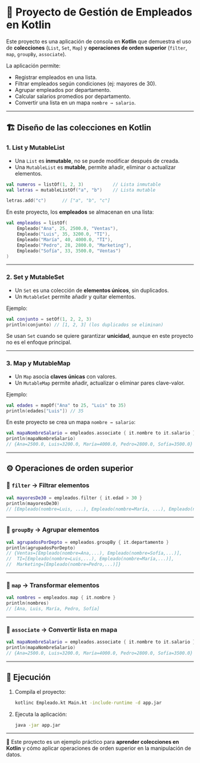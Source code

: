 # 📌 Proyecto de Gestión de Empleados en Kotlin

Este proyecto es una aplicación de consola en **Kotlin** que demuestra el uso de **colecciones** (`List`, `Set`, `Map`) y **operaciones de orden superior** (`filter`, `map`, `groupBy`, `associate`).  

La aplicación permite:  
- Registrar empleados en una lista.  
- Filtrar empleados según condiciones (ej: mayores de 30).  
- Agrupar empleados por departamento.  
- Calcular salarios promedios por departamento.  
- Convertir una lista en un mapa `nombre → salario`.  

---

## 🏗️ Diseño de las colecciones en Kotlin

### 1. **List y MutableList**
- Una `List` es **inmutable**, no se puede modificar después de creada.  
- Una `MutableList` es **mutable**, permite añadir, eliminar o actualizar elementos.  

```kotlin
val numeros = listOf(1, 2, 3)           // Lista inmutable
val letras = mutableListOf("a", "b")    // Lista mutable

letras.add("c")      // ["a", "b", "c"]
```

En este proyecto, los **empleados** se almacenan en una lista:

```kotlin
val empleados = listOf(
    Empleado("Ana", 25, 2500.0, "Ventas"),
    Empleado("Luis", 35, 3200.0, "TI"),
    Empleado("María", 40, 4000.0, "TI"),
    Empleado("Pedro", 28, 2800.0, "Marketing"),
    Empleado("Sofía", 33, 3500.0, "Ventas")
)
```

---

### 2. **Set y MutableSet**
- Un `Set` es una colección de **elementos únicos**, sin duplicados.  
- Un `MutableSet` permite añadir y quitar elementos.  

Ejemplo:

```kotlin
val conjunto = setOf(1, 2, 2, 3)
println(conjunto) // [1, 2, 3] (los duplicados se eliminan)
```

Se usan `Set` cuando se quiere garantizar **unicidad**, aunque en este proyecto no es el enfoque principal.

---

### 3. **Map y MutableMap**
- Un `Map` asocia **claves únicas** con valores.  
- Un `MutableMap` permite añadir, actualizar o eliminar pares clave-valor.  

Ejemplo:

```kotlin
val edades = mapOf("Ana" to 25, "Luis" to 35)
println(edades["Luis"]) // 35
```

En este proyecto se crea un mapa `nombre → salario`:

```kotlin
val mapaNombreSalario = empleados.associate { it.nombre to it.salario }
println(mapaNombreSalario) 
// {Ana=2500.0, Luis=3200.0, María=4000.0, Pedro=2800.0, Sofía=3500.0}
```

---

## ⚙️ Operaciones de orden superior

### 🔹 `filter` → Filtrar elementos
```kotlin
val mayoresDe30 = empleados.filter { it.edad > 30 }
println(mayoresDe30)
// [Empleado(nombre=Luis, ...), Empleado(nombre=María, ...), Empleado(nombre=Sofía, ...)]
```

---

### 🔹 `groupBy` → Agrupar elementos
```kotlin
val agrupadosPorDepto = empleados.groupBy { it.departamento }
println(agrupadosPorDepto)
// {Ventas=[Empleado(nombre=Ana,...), Empleado(nombre=Sofía,...)], 
//  TI=[Empleado(nombre=Luis,...), Empleado(nombre=María,...)], 
//  Marketing=[Empleado(nombre=Pedro,...)]}
```

---

### 🔹 `map` → Transformar elementos
```kotlin
val nombres = empleados.map { it.nombre }
println(nombres)
// [Ana, Luis, María, Pedro, Sofía]
```

---

### 🔹 `associate` → Convertir lista en mapa
```kotlin
val mapaNombreSalario = empleados.associate { it.nombre to it.salario }
println(mapaNombreSalario)
// {Ana=2500.0, Luis=3200.0, María=4000.0, Pedro=2800.0, Sofía=3500.0}
```

---

## 🚀 Ejecución

1. Compila el proyecto:  
   ```bash
   kotlinc Empleado.kt Main.kt -include-runtime -d app.jar
   ```

2. Ejecuta la aplicación:  
   ```bash
   java -jar app.jar
   ```

---

📖 Este proyecto es un ejemplo práctico para **aprender colecciones en Kotlin** y cómo aplicar operaciones de orden superior en la manipulación de datos.
